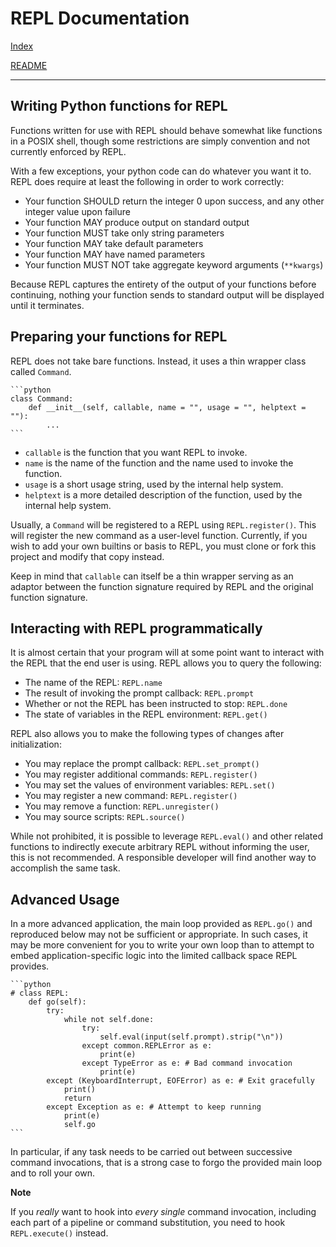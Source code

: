 # REPL Documentation

[Index](index.md)

[README](../README.md)

-----------------------------

## Writing Python functions for REPL

Functions written for use with REPL should behave somewhat like functions in a
POSIX shell, though some restrictions are simply convention and not currently
enforced by REPL.

With a few exceptions, your python code can do whatever you want it to. REPL
does require at least the following in order to work correctly:

* Your function SHOULD return the integer 0 upon success, and any other
  integer value upon failure
* Your function MAY produce output on standard output
* Your function MUST take only string parameters
* Your function MAY take default parameters
* Your function MAY have named parameters
* Your function MUST NOT take aggregate keyword arguments (`**kwargs`)

Because REPL captures the entirety of the output of your functions before
continuing, nothing your function sends to standard output will be displayed
until it terminates.

## Preparing your functions for REPL

REPL does not take bare functions. Instead, it uses a thin wrapper class
called `Command`.

    ```python
    class Command:
        def __init__(self, callable, name = "", usage = "", helptext = ""):
            ...
    ```

* `callable` is the function that you want REPL to invoke.
* `name` is the name of the function and the name used to invoke the function.
* `usage` is a short usage string, used by the internal help system.
* `helptext` is a more detailed description of the function, used by the
  internal help system.

Usually, a `Command` will be registered to a REPL using `REPL.register()`.
This will register the new command as a user-level function. Currently, if you
wish to add your own builtins or basis to REPL, you must clone or fork this
project and modify that copy instead.

Keep in mind that `callable` can itself be a thin wrapper serving as an
adaptor between the function signature required by REPL and the original
function signature.

## Interacting with REPL programmatically

It is almost certain that your program will at some point want to interact
with the REPL that the end user is using. REPL allows you to query the
following:

* The name of the REPL: `REPL.name`
* The result of invoking the prompt callback: `REPL.prompt`
* Whether or not the REPL has been instructed to stop: `REPL.done`
* The state of variables in the REPL environment: `REPL.get()`

REPL also allows you to make the following types of changes after
initialization:

* You may replace the prompt callback: `REPL.set_prompt()`
* You may register additional commands: `REPL.register()`
* You may set the values of environment variables: `REPL.set()`
* You may register a new command: `REPL.register()`
* You may remove a function: `REPL.unregister()`
* You may source scripts: `REPL.source()`

While not prohibited, it is possible to leverage `REPL.eval()` and other
related functions to indirectly execute arbitrary REPL without informing the
user, this is not recommended. A responsible developer will find another way
to accomplish the same task.

## Advanced Usage

In a more advanced application, the main loop provided as `REPL.go()` and
reproduced below may not be sufficient or appropriate. In such cases, it may
be more convenient for you to write your own loop than to attempt to embed
application-specific logic into the limited callback space REPL provides.

    ```python
    # class REPL:
        def go(self):
            try:
                while not self.done:
                    try:
                        self.eval(input(self.prompt).strip("\n"))
                    except common.REPLError as e:
                        print(e)
                    except TypeError as e: # Bad command invocation
                        print(e)
            except (KeyboardInterrupt, EOFError) as e: # Exit gracefully
                print()
                return
            except Exception as e: # Attempt to keep running
                print(e)
                self.go
    ```

In particular, if any task needs to be carried out between successive command
invocations, that is a strong case to forgo the provided main loop and to roll
your own.

**Note**

If you _really_ want to hook into _every single_ command invocation, including
each part of a pipeline or command substitution, you need to hook
`REPL.execute()` instead.

